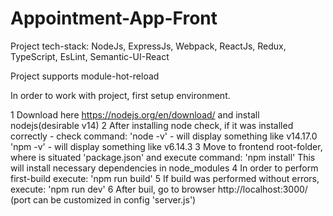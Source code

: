 # Appointment-App-Front

Project tech-stack:
  NodeJs,
  ExpressJs,
  Webpack,
  ReactJs,
  Redux,
  TypeScript,
  EsLint,
  Semantic-UI-React

Project supports module-hot-reload

In order to work with project, first setup environment.

1 Download here https://nodejs.org/en/download/ and install nodejs(desirable v14)
2 After installing node check, if it was installed correctly - check command:
    'node -v' - will display something like v14.17.0
    'npm -v' - will display something like v6.14.3
3 Move to frontend root-folder, where is situated 'package.json'  and execute command:
    'npm install'
  This will install necessary dependencies in node_modules
4 In order to perform first-build execute: 
    'npm run build'
5 If build was performed without errors, execute:
    'npm run dev'
6 After buil, go to browser http://localhost:3000/ (port can be customized in config 'server.js')
